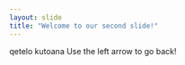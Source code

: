 ```yaml
---
layout: slide
title: "Welcome to our second slide!"
---
```

qetelo kutoana
Use the left arrow to go back!
